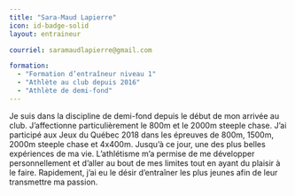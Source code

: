 ```yaml
---
title: "Sara-Maud Lapierre"
icon: id-badge-solid
layout: entraineur

courriel: saramaudlapierre@gmail.com

formation:
  - "Formation d’entraîneur niveau 1"
  - "Athlète au club depuis 2016"
  - "Athlète de demi-fond"
---
```


Je suis dans la discipline de demi-fond depuis le début de mon arrivée au club. J’affectionne particulièrement le 800m et le 2000m steeple chase. J’ai participé aux Jeux du Québec 2018 dans les épreuves de 800m, 1500m, 2000m steeple chase et 4x400m. Jusqu’à ce jour, une des plus belles expériences de ma vie. L’athlétisme m’a permise de me développer personnellement et d’aller au bout de mes limites tout en ayant du plaisir à le faire. Rapidement, j’ai eu le désir d’entraîner les plus jeunes afin de leur transmettre ma passion.
